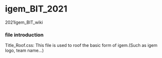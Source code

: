 # igem_BIT_2021
2021igem_BIT_wiki
### file introduction
Title_Roof.css:
  This file is used to roof the basic form of igem.(Such as igem logo, team name...)
